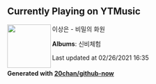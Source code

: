 ## Currently Playing on YTMusic

[<img align="left" width="100" src="https://lh3.googleusercontent.com/o7DkKtw_HEj6n0dnbnD-vE1AbbeGppRUAFjFh-jwqBdX01qyYSfTr_ye1JpO2dcUQoernJ3z-hCRvLL6_Q">](https://music.youtube.com/watch?v=hz6N5T9RCgQ)

이상은 - 비밀의 화원

**Albums**: 신비체험

Last updated at 02/26/2021 16:35

#### Generated with [20chan/github-now](https://github.com/20chan/github-now)


<!--
**20chan/20chan** is a ✨ _special_ ✨ repository because its `README.md` (this file) appears on your GitHub profile.

Here are some ideas to get you started:

- 🔭 I’m currently working on ...
- 🌱 I’m currently learning ...
- 👯 I’m looking to collaborate on ...
- 🤔 I’m looking for help with ...
- 💬 Ask me about ...
- 📫 How to reach me: ...
- 😄 Pronouns: ...
- ⚡ Fun fact: ...
-->
